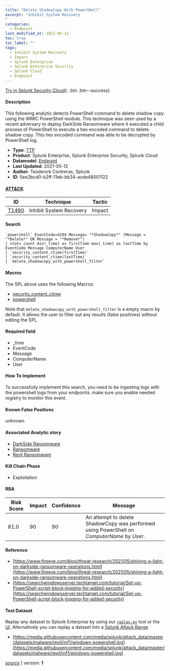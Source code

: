 ```yaml
---
title: "Delete ShadowCopy With PowerShell"
excerpt: "Inhibit System Recovery
"
categories:
  - Endpoint
last_modified_at: 2021-05-12
toc: true
toc_label: ""
tags:
  - Inhibit System Recovery
  - Impact
  - Splunk Enterprise
  - Splunk Enterprise Security
  - Splunk Cloud
  - Endpoint
---
```




[Try in Splunk Security Cloud](https://www.splunk.com/en_us/cyber-security.html){: .btn .btn--success}

#### Description

This following analytic detects PowerShell command to delete shadow copy using the WMIC PowerShell module. This technique was seen used by a recent adversary to deploy DarkSide Ransomware where it executed a child process of PowerShell to execute a hex encoded command to delete shadow copy. This hex encoded command was able to be decrypted by PowerShell log.

- **Type**: [TTP](https://github.com/splunk/security_content/wiki/object-Analytic-Types)
- **Product**: Splunk Enterprise, Splunk Enterprise Security, Splunk Cloud
- **Datamodel**: [Endpoint](https://docs.splunk.com/Documentation/CIM/latest/User/Endpoint)
- **Last Updated**: 2021-05-12
- **Author**: Teoderick Contreras, Splunk
- **ID**: 5ee2bcd0-b2ff-11eb-bb34-acde48001122


#### [ATT&CK](https://attack.mitre.org/)

| ID             | Technique        |  Tactic             |
| -------------- | ---------------- |-------------------- |
| [T1490](https://attack.mitre.org/techniques/T1490/) | Inhibit System Recovery | Impact |

#### Search

```
`powershell` EventCode=4104 Message= "*ShadowCopy*" (Message = "*Delete*" OR Message = "*Remove*") 
| stats count min(_time) as firstTime max(_time) as lastTime by EventCode Message ComputerName User 
| `security_content_ctime(firstTime)` 
| `security_content_ctime(lastTime)` 
| `delete_shadowcopy_with_powershell_filter`
```

#### Macros
The SPL above uses the following Macros:
* [security_content_ctime](https://github.com/splunk/security_content/blob/develop/macros/security_content_ctime.yml)
* [powershell](https://github.com/splunk/security_content/blob/develop/macros/powershell.yml)

Note that `delete_shadowcopy_with_powershell_filter` is a empty macro by default. It allows the user to filter out any results (false positives) without editing the SPL.

#### Required field
* _time
* EventCode
* Message
* ComputerName
* User


#### How To Implement
To successfully implement this search, you need to be ingesting logs with the powershell logs  from your endpoints. make sure you enable needed registry to monitor this event.

#### Known False Positives
unknown

#### Associated Analytic story
* [DarkSide Ransomware](/stories/darkside_ransomware)
* [Ransomware](/stories/ransomware)
* [Revil Ransomware](/stories/revil_ransomware)


#### Kill Chain Phase
* Exploitation



#### RBA

| Risk Score  | Impact      | Confidence   | Message      |
| ----------- | ----------- |--------------|--------------|
| 81.0 | 90 | 90 | An attempt to delete ShadowCopy was performed using PowerShell on $ComputerName$ by $User$. |




#### Reference

* [https://www.fireeye.com/blog/threat-research/2021/05/shining-a-light-on-darkside-ransomware-operations.html](https://www.fireeye.com/blog/threat-research/2021/05/shining-a-light-on-darkside-ransomware-operations.html)
* [https://searchwindowsserver.techtarget.com/tutorial/Set-up-PowerShell-script-block-logging-for-added-security](https://searchwindowsserver.techtarget.com/tutorial/Set-up-PowerShell-script-block-logging-for-added-security)



#### Test Dataset
Replay any dataset to Splunk Enterprise by using our [`replay.py`](https://github.com/splunk/attack_data#using-replaypy) tool or the [UI](https://github.com/splunk/attack_data#using-ui).
Alternatively you can replay a dataset into a [Splunk Attack Range](https://github.com/splunk/attack_range#replay-dumps-into-attack-range-splunk-server)


* [https://media.githubusercontent.com/media/splunk/attack_data/master/datasets/malware/revil/inf1/windows-powershell.log](https://media.githubusercontent.com/media/splunk/attack_data/master/datasets/malware/revil/inf1/windows-powershell.log)



[*source*](https://github.com/splunk/security_content/tree/develop/detections/endpoint/delete_shadowcopy_with_powershell.yml) \| *version*: **1**